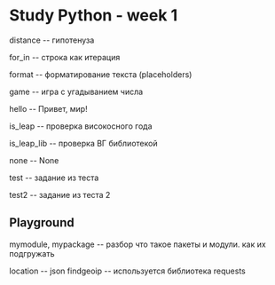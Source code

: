# Study Python - week 1

distance -- гипотенуза

for_in -- строка как итерация

format -- форматирование текста (placeholders)

game -- игра с угадыванием числа

hello -- Привет, мир!

is_leap -- проверка високосного года

is_leap_lib -- проверка ВГ библиотекой

none -- None

test -- задание из теста

test2 -- задание из теста 2

## Playground

mymodule, mypackage -- разбор что такое пакеты и модули. как их подгружать

location -- json findgeoip -- используется библиотека requests
